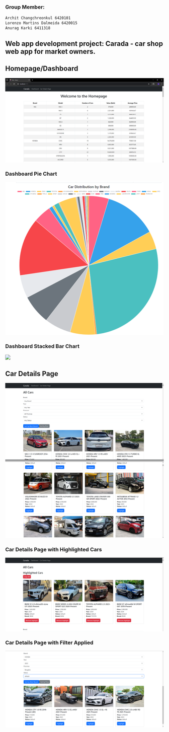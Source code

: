 ### Group Member:
```
Archit Changchreonkul 6420101
Lorenzo Martins Dalmeida 6420015
Anurag Karki 6411318
```

## Web app development project: Carada - car shop web app for market owners.

## Homepage/Dashboard
![](/images/img_home.png)

### Dashboard Pie Chart
![](/images/img_pie.png)

### Dashboard Stacked Bar Chart
![](/images/img_bar.png)

## Car Details Page
![](/images/img_cars1.png)
![](/images/img_cars2.png)

### Car Details Page with Highlighted Cars
![](/images/img_highlighted.png)

### Car Details Page with Filter Applied
![](/images/img_filter.png)
 
